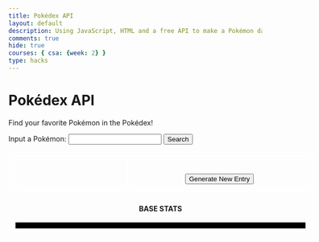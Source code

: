 ```yaml
---
title: Pokédex API
layout: default
description: Using JavaScript, HTML and a free API to make a Pokémon database.
comments: true
hide: true
courses: { csa: {week: 2} }
type: hacks
---
```


# Pokédex API

Find your favorite Pokémon in the Pokédex!

Input a Pokémon: <input id="search_box" type="text" width="100"> <button id="search_button" onclick="fetchData()">Search</button>

<div id="big_container">
    <div id="base_data" class="info_container">
        <div id="images" class="info_container">
            <div id="image_n" class="poke_image">
                <!--NORMAL IMAGE HERE-->
            </div>
            <div id="image_s" class="poke_image">
                <!--SHINY IMAGE HERE-->
            </div>
        </div>
        <div id="basic_info" style="width:340px;border: 2px solid white; margin: 5px; line-height: 1; text-align: center;">
            <h3 id="poke_name_header"><!--POKEMON NAME HERE--></h3>
            <h4 id="species_box"></h4>
            <div id="typing_box" style="display: flex; justify-content:center;"></div>
            <div id="pokedex_entry_box" style="margin: 5px;">
                <!--POKEDEX ENTRY HERE-->
            </div>
            <button id="new_entry_button" onclick="generateEntry()" style="margin-bottom: 5px;">Generate New Entry</button>
        </div>
    </div>
    <div id="stats_data" class="info_container" width="600" style="display:block;">
        <h4 id="stats_header" style="text-align: center;">BASE STATS</h4>
        <div id="base_stats_bars" style="display: block; margin: 5px;">
            <div id="hp" class="stat_box"></div>
            <div id="attack" class="stat_box"></div>
            <div id="defense" class="stat_box"></div>
            <div id="special-attack" class="stat_box"></div>
            <div id="special-defense" class="stat_box"></div>
            <div id="speed" class="stat_box"></div>
        </div>
    </div>
</div>

<style>
    #big_container {
        width: 600px;
        border: 2px solid white;
    }

    .info_container {
        display: flex;
        justify-content: space-around;
        border: 2px solid white;
        margin: 5px;
    }

    .poke_image {
        margin: 5px;
        width: 100px;
        text-align: center;
    }

    .type {
        border: 1px solid #333;
        padding: 2px;
        margin: 2px;
        border-radius: 5px;
        color: #fff;
        font-size: 14px;
        text-align: center;
        text-shadow: 2px 2px 4px rgba(0, 0, 0, 0.5);
    }

    .stat_box {
        text-align: center;
        text-shadow: 2px 2px 4px rgba(0, 0, 0, 1);
        border: 1px solid black;
        white-space: nowrap;
    }
</style>

<script>
    // disable flowers
    flowerDisable = true;

    // pokemon name input
    const pokeSearch = document.getElementById("search_box");

    // colors for typings
    const typeColors = {
        "normal": "#A8A77A",
        "fire": "#EE8130",
        "water": "#6390F0",
        "electric": "#F7D02C",
        "grass": "#7AC74C",
        "ice": "#96D9D6",
        "fighting": "#C22E28",
        "poison": "#A33EA1",
        "ground": "#E2BF65",
        "flying": "#A98FF3",
        "psychic": "#F95587",
        "bug": "#A6B91A",
        "rock": "#B6A136",
        "ghost": "#735797",
        "steel": "#B7B7CE",
        "dragon": "#6F35FC",
        "dark": "#705746",
        "fairy": "#D685AD"
    };

    const statConversion = {
        "hp": "HP",
        "attack":"Att",
        "defense":"Def",
        "special-attack":"SpA",
        "special-defense":"SpD",
        "speed":"Spe"
    };

    // establishing global variables
    var movesArray = [];
    var defaultData = [];
    var speciesData = [];
    var evolutionData = [];

    // function to fetch data based on user input
    function fetchData() {
        // prepare fetch options
        var url = "https://pokeapi.co/api/v2/pokemon/" + pokeSearch.value.toLowerCase();
        var options = {
            method: 'GET',
            mode: 'cors',
            cache: 'default',
            credentials: 'omit',
            headers: {
                'Content-Type': 'application/json'
            },
        };

        // fetch the API
        fetch(url, options)
            .then(response => {
                // check for response errors
                if (response.status !== 200) {
                    var errorMsg = 'Database response error: ' + response.status;
                    console.log(errorMsg);
                }
                // valid response will have JSON data
                response.json().then(data => {
                    console.log(data);
                    defaultData = data;
                    fetch(defaultData["species"]["url"], options).then(response => {
                        response.json().then(data => {
                            console.log(data);
                            speciesData = data;
                            fetch(speciesData["evolution_chain"]["url"], options).then(response => {
                                response.json().then(data => {
                                    console.log(data);
                                    evolutionData = data;

                                    // image boxes
                                    var pokeImgN = document.createElement("img"); // normal image
                                    var pokeImgS = document.createElement("img"); // shiny image
                                    pokeImgN.src = defaultData["sprites"]["front_default"]; // normal image source
                                    pokeImgS.src = defaultData["sprites"]["front_shiny"]; // shiny image source
                                    document.getElementById("image_n").innerHTML = "<figcaption>Normal Sprite</figcaption>";
                                    document.getElementById("image_s").innerHTML = "<figcaption>Shiny Sprite</figcaption>";
                                    document.getElementById("image_n").appendChild(pokeImgN);
                                    document.getElementById("image_s").appendChild(pokeImgS);

                                    // basic data box
                                    var pokeName = defaultData["name"]; // lowercase name of pokemon
                                    var pokeId = defaultData["id"]; // pokedex id number
                                    for (entry of speciesData["genera"]) {
                                        if (entry["language"]["name"] == "en") {
                                            var pokeSpecies = entry["genus"];
                                            break;
                                        }
                                    }
                                    var pokeTypes = []; // types data
                                    for (type of defaultData["types"]) {
                                        pokeTypes.push(type["type"]["name"]);
                                    }
                                    document.getElementById("typing_box").innerHTML = "";
                                    for (type of pokeTypes) {
                                        var typeIcon = document.createElement("div");
                                        typeIcon.setAttribute("class", "type");
                                        typeIcon.style.backgroundColor = typeColors[type];
                                        typeIcon.innerHTML = type.charAt(0).toUpperCase() + type.slice(1);
                                        document.getElementById("typing_box").appendChild(typeIcon);
                                    }
                                    document.getElementById("poke_name_header").innerHTML = pokeName.toUpperCase() + " (#" + pokeId.toString() + ")";
                                    document.getElementById("species_box").innerHTML = pokeSpecies;
                                    generateEntry();

                                    // stats box
                                    for (stat of defaultData["stats"]) {
                                        var statContainer = document.getElementById(stat["stat"]["name"]);
                                        statContainer.style.width = String(stat["base_stat"] * 2) + "px";
                                        statContainer.style.backgroundColor = valueToColor(stat["base_stat"]);
                                        statContainer.innerHTML = statConversion[stat["stat"]["name"]] + ": " + String(stat["base_stat"]);
                                    }
                                })
                            })
                        })
                    })
                })
            })
            .catch(err => {
                console.error(err);
            });
    }

    function generateEntry() {
        var selecting = true;
        while (selecting) {
            var chosenEntry = speciesData["flavor_text_entries"][Math.floor(Math.random() * speciesData["flavor_text_entries"].length)];
            if (chosenEntry["language"]["name"] == "en") {
                selecting = false;
            }
        }
        var entryText = chosenEntry["flavor_text"].replace(/\n/g, ' ');
        console.log(entryText);
        document.getElementById("pokedex_entry_box").innerHTML = entryText;
    }
    // fetchData();

    function valueToColor(value) {
        // Map the value to a hue between 0 (green) and 120 (red) degrees
        const hue = (value / 140) * 120;
        
        // Convert HSV to RGB
        const saturation = 100; // You can adjust this value as needed
        const lightness = 50;  // You can adjust this value as needed

        const c = (1 - Math.abs((2 * lightness) - 100) / 100) * saturation / 100;
        const x = c * (1 - Math.abs((hue / 60) % 2 - 1));
        const m = lightness / 100 - c / 2;

        let r, g, b;
        if (0 <= hue && hue < 60) {
            r = c;
            g = x;
            b = 0;
        } else if (60 <= hue && hue < 120) {
            r = x;
            g = c;
            b = 0;
        } else {
            r = 0;
            g = x;
            b = c;
        }

        r = Math.round((r + m) * 255);
        g = Math.round((g + m) * 255);
        b = Math.round((b + m) * 255);

        return `rgb(${r}, ${g}, ${b})`;
    }
</script>